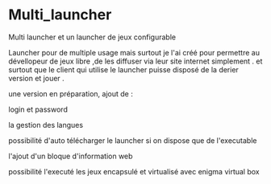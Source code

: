 # Multi_launcher
Multi launcher et un launcher de jeux configurable 

Launcher pour de multiple usage mais surtout je l'ai créé pour permettre au dévellopeur de jeux libre
,de les diffuser via leur site internet simplement . et surtout que le client qui utilise le launcher 
puisse disposé de la derier version et jouer . 


une version en préparation,
ajout de : 

 login et password  
 
 la gestion des langues
 
 possibilité d'auto télécharger le launcher si on dispose que de l'executable 

 l'ajout d'un bloque d'information web 
 
 possibilité l'executé les jeux encapsulé et virtualisé avec enigma virtual box 
 
 
